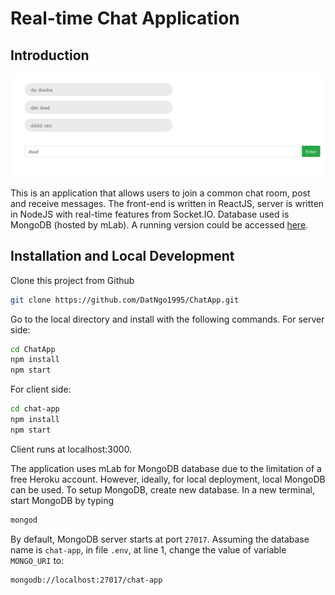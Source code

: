 #  Real-time Chat Application

## Introduction

![](Demo.png)

This is an application that allows users to join a common chat room, post and receive messages. The front-end is written in ReactJS, server is written in NodeJS with real-time features from Socket.IO. Database used is MongoDB (hosted by mLab). A running version could be accessed [here](https://datngo-chat-app.herokuapp.com/).

## Installation and Local Development

Clone this project from Github

```sh
git clone https://github.com/DatNgo1995/ChatApp.git
```

Go to the local directory and install with the following commands.
For server side:

```sh
cd ChatApp
npm install
npm start
```

For client side:
```sh
cd chat-app
npm install
npm start
```

Client runs at localhost:3000.

The application uses mLab for MongoDB database due to the limitation of a free Heroku account. However, ideally, for local deployment, local MongoDB can be used. 
To setup MongoDB, create new database. In a new terminal, start MongoDB by typing
```sh
mongod
```
By default, MongoDB server starts at port `27017`.
Assuming the database name is `chat-app`, in file `.env`, at line 1, change the value of variable `MONGO_URI` to:
 ```sh
mongodb://localhost:27017/chat-app
```